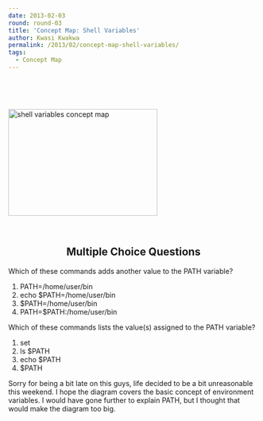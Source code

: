 ```yaml
---
date: 2013-02-03
round: round-03
title: 'Concept Map: Shell Variables'
author: Kwasi Kwakwa
permalink: /2013/02/concept-map-shell-variables/
tags:
  - Concept Map
---
```

&nbsp;

&nbsp;

[<img class="size-medium wp-image-1610 aligncenter" alt="shell variables concept map" src="http://teaching.software-carpentry.org/wp-content/uploads/2013/02/shell-var-concept-map-300x215.png" width="300" height="215" />][1]

&nbsp;

<h2 style="text-align: center;">
  <strong>Multiple Choice Questions</strong>
</h2>

<p style="text-align: left;">
  Which of these commands adds another value to the PATH variable?
</p>

1.  PATH=/home/user/bin
2.  echo $PATH=/home/user/bin
3.  $PATH=/home/user/bin
4.  PATH=$PATH:/home/user/bin

Which of these commands lists the value(s) assigned to the PATH variable?

1.  <span style="line-height: 16px;">set</span>
2.  ls $PATH
3.  echo $PATH
4.  $PATH

Sorry for being a bit late on this guys, life decided to be a bit unreasonable this weekend. I hope the diagram covers the basic concept of environment variables. I would have gone further to explain PATH, but I thought that would make the diagram too big.

 [1]: http://teaching.software-carpentry.org/wp-content/uploads/2013/02/shell-var-concept-map.png
